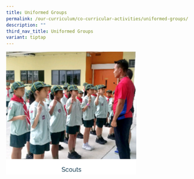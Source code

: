 ```yaml
---
title: Uniformed Groups
permalink: /our-curriculum/co-curricular-activities/uniformed-groups/
description: ""
third_nav_title: Uniformed Groups
variant: tiptap
---
```

<div class="isomer-image-wrapper">
<img style="width:70%" height="auto" width="100%" alt="scouts" src="/images/scouts.png">
</div>
<p></p>